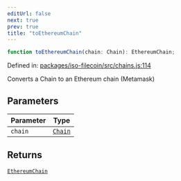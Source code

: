 ```yaml
---
editUrl: false
next: true
prev: true
title: "toEthereumChain"
---
```


```ts
function toEthereumChain(chain: Chain): EthereumChain;
```

Defined in: [packages/iso-filecoin/src/chains.js:114](https://github.com/hugomrdias/filecoin/blob/main/packages/iso-filecoin/src/chains.js#L114)

Converts a Chain to an Ethereum chain (Metamask)

## Parameters

| Parameter | Type |
| ------ | ------ |
| `chain` | [`Chain`](/api/iso-filecoin/types/interfaces/chain/) |

## Returns

[`EthereumChain`](/api/iso-filecoin/types/type-aliases/ethereumchain/)
